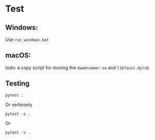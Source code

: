 # Test

## Windows:

Use `run_windows.bat`

## macOS:

todo: a copy script for moving the `dawdreamer.so` and `libfaust.dylib`.

## Testing

`pytest .`

Or verbosely

`pytest -s .`

Or

`pytest -v .`
